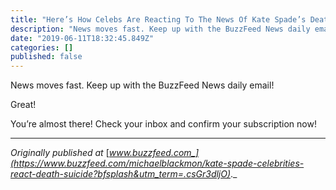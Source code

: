 ```yaml
---
title: "Here’s How Celebs Are Reacting To The News Of Kate Spade’s Death"
description: "News moves fast. Keep up with the BuzzFeed News daily email!"
date: "2019-06-11T18:32:45.849Z"
categories: []
published: false
---
```


News moves fast. Keep up with the BuzzFeed News daily email!

Great!

You’re almost there! Check your inbox and confirm your subscription now!

---

_Originally published at_ [_www.buzzfeed.com_](https://www.buzzfeed.com/michaelblackmon/kate-spade-celebrities-react-death-suicide?bfsplash&utm_term=.csGr3dljO)_._
